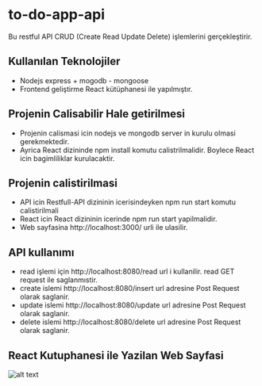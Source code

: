 # to-do-app-api
Bu restful API CRUD (Create Read Update Delete) işlemlerini gerçekleştirir.

## Kullanılan Teknolojiler 
- Nodejs express + mogodb - mongoose 
- Frontend geliştirme React kütüphanesi ile yapılmıştır.

## Projenin Calisabilir Hale getirilmesi 
- Projenin calismasi icin nodejs ve mongodb server in kurulu olmasi gerekmektedir.
- Ayrica React dizininde npm install komutu calistrilmalidir. Boylece React icin bagimliliklar kurulacaktir.

## Projenin calistirilmasi 
- API icin Restfull-API dizininin icerisindeyken npm run start komutu calistirilmali
- React icin React dizininin icerinde npm run start yapilmalidir.
- Web sayfasina  http://localhost:3000/ urli ile ulasilir.  


## API kullanımı 
- read işlemi için http://localhost:8080/read url i kullanilir. read GET request ile saglanmıstir.
- create islemi http://localhost:8080/insert url adresine Post Request olarak saglanir.
- update islemi http://localhost:8080/update url adresine Post Request olarak saglanir.
- delete islemi http://localhost:8080/delete url adresine Post Request olarak saglanir.

## React Kutuphanesi ile Yazilan Web Sayfasi 
![alt text](https://github.com/berkayefeozcan/to-do-list-api/blob/main/WebGorunum.png)

